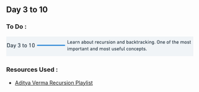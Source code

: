 ## Day 3 to 10

### To Do :

![Task](./assets/task.png)

### Resources Used :

- [Aditya Verma Recursion Playlist](https://www.youtube.com/playlist?list=PL_z_8CaSLPWeT1ffjiImo0sYTcnLzo-wY)
